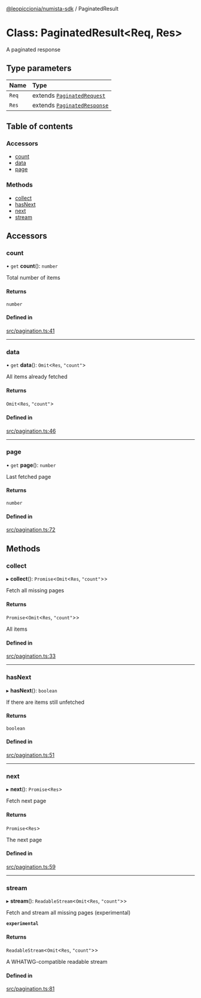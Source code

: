 [@leopiccionia/numista-sdk](../README.md) / PaginatedResult

# Class: PaginatedResult<Req, Res\>

A paginated response

## Type parameters

| Name | Type |
| :------ | :------ |
| `Req` | extends [`PaginatedRequest`](../interfaces/PaginatedRequest.md) |
| `Res` | extends [`PaginatedResponse`](../interfaces/PaginatedResponse.md) |

## Table of contents

### Accessors

- [count](PaginatedResult.md#count)
- [data](PaginatedResult.md#data)
- [page](PaginatedResult.md#page)

### Methods

- [collect](PaginatedResult.md#collect)
- [hasNext](PaginatedResult.md#hasnext)
- [next](PaginatedResult.md#next)
- [stream](PaginatedResult.md#stream)

## Accessors

### count

• `get` **count**(): `number`

Total number of items

#### Returns

`number`

#### Defined in

[src/pagination.ts:41](https://github.com/leopiccionia/numista-sdk/blob/0647f5f/src/pagination.ts#L41)

___

### data

• `get` **data**(): `Omit`<`Res`, ``"count"``\>

All items already fetched

#### Returns

`Omit`<`Res`, ``"count"``\>

#### Defined in

[src/pagination.ts:46](https://github.com/leopiccionia/numista-sdk/blob/0647f5f/src/pagination.ts#L46)

___

### page

• `get` **page**(): `number`

Last fetched page

#### Returns

`number`

#### Defined in

[src/pagination.ts:72](https://github.com/leopiccionia/numista-sdk/blob/0647f5f/src/pagination.ts#L72)

## Methods

### collect

▸ **collect**(): `Promise`<`Omit`<`Res`, ``"count"``\>\>

Fetch all missing pages

#### Returns

`Promise`<`Omit`<`Res`, ``"count"``\>\>

All items

#### Defined in

[src/pagination.ts:33](https://github.com/leopiccionia/numista-sdk/blob/0647f5f/src/pagination.ts#L33)

___

### hasNext

▸ **hasNext**(): `boolean`

If there are items still unfetched

#### Returns

`boolean`

#### Defined in

[src/pagination.ts:51](https://github.com/leopiccionia/numista-sdk/blob/0647f5f/src/pagination.ts#L51)

___

### next

▸ **next**(): `Promise`<`Res`\>

Fetch next page

#### Returns

`Promise`<`Res`\>

The next page

#### Defined in

[src/pagination.ts:59](https://github.com/leopiccionia/numista-sdk/blob/0647f5f/src/pagination.ts#L59)

___

### stream

▸ **stream**(): `ReadableStream`<`Omit`<`Res`, ``"count"``\>\>

Fetch and stream all missing pages (experimental)

**`experimental`**

#### Returns

`ReadableStream`<`Omit`<`Res`, ``"count"``\>\>

A WHATWG-compatible readable stream

#### Defined in

[src/pagination.ts:81](https://github.com/leopiccionia/numista-sdk/blob/0647f5f/src/pagination.ts#L81)
